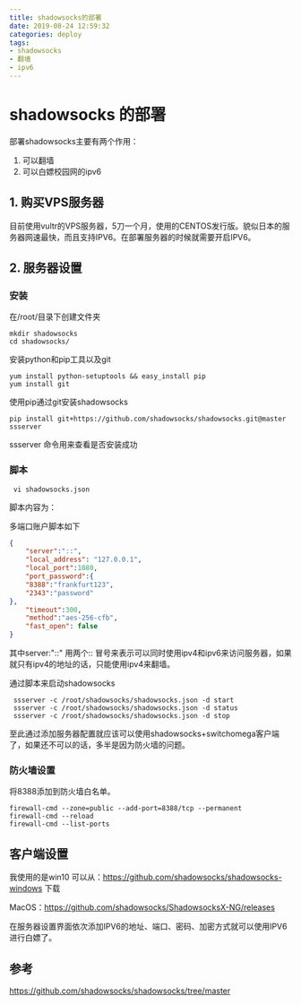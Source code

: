```yaml
---
title: shadowsocks的部署
date: 2019-08-24 12:59:32
categories: deploy
tags:
- shadowsocks
- 翻墙
- ipv6
---
```


# shadowsocks 的部署

部署shadowsocks主要有两个作用：

1. 可以翻墙 
2. 可以白嫖校园网的ipv6 

<!--more-->

## 1. 购买VPS服务器

目前使用vultr的VPS服务器，5刀一个月，使用的CENTOS发行版。貌似日本的服务器网速最快，而且支持IPV6。在部署服务器的时候就需要开启IPV6。

## 2. 服务器设置

### 安装

在/root/目录下创建文件夹

```shell
mkdir shadowsocks
cd shadowsocks/
```

安装python和pip工具以及git

```shell
yum install python-setuptools && easy_install pip
yum install git 
```

使用pip通过git安装shadowsocks

```
pip install git+https://github.com/shadowsocks/shadowsocks.git@master
ssserver
```

ssserver 命令用来查看是否安装成功

### 脚本

```
 vi shadowsocks.json
```

脚本内容为：

多端口账户脚本如下

```json
{
    "server":"::",
    "local_address": "127.0.0.1",
    "local_port":1080,
    "port_password":{
    "8388":"frankfurt123",
 	"2343":"password"
},
    "timeout":300,
    "method":"aes-256-cfb",
    "fast_open": false
}
```

其中server:"::" 用两个:: 冒号来表示可以同时使用ipv4和ipv6来访问服务器，如果就只有ipv4的地址的话，只能使用ipv4来翻墙。

通过脚本来启动shadowsocks

```shell
 ssserver -c /root/shadowsocks/shadowsocks.json -d start
 ssserver -c /root/shadowsocks/shadowsocks.json -d status
 ssserver -c /root/shadowsocks/shadowsocks.json -d stop
```

至此通过添加服务器配置就应该可以使用shadowsocks+switchomega客户端了，如果还不可以的话，多半是因为防火墙的问题。

### 防火墙设置

将8388添加到防火墙白名单。

```
firewall-cmd --zone=public --add-port=8388/tcp --permanent
firewall-cmd --reload
firewall-cmd --list-ports
```

## 客户端设置

我使用的是win10 可以从：<https://github.com/shadowsocks/shadowsocks-windows> 下载

MacOS：<https://github.com/shadowsocks/ShadowsocksX-NG/releases> 

在服务器设置界面依次添加IPV6的地址、端口、密码、加密方式就可以使用IPV6进行白嫖了。

## 参考

<https://github.com/shadowsocks/shadowsocks/tree/master> 